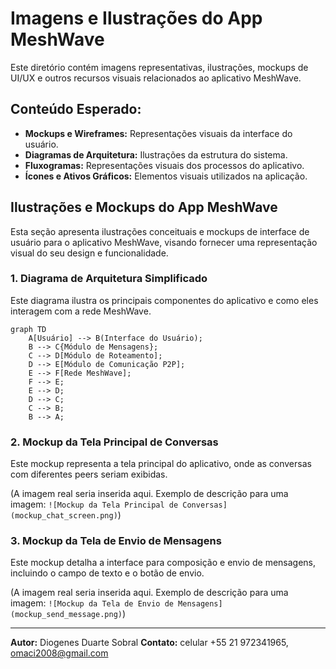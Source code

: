 
# Imagens e Ilustrações do App MeshWave

Este diretório contém imagens representativas, ilustrações, mockups de UI/UX e outros recursos visuais relacionados ao aplicativo MeshWave.

## Conteúdo Esperado:

*   **Mockups e Wireframes:** Representações visuais da interface do usuário.
*   **Diagramas de Arquitetura:** Ilustrações da estrutura do sistema.
*   **Fluxogramas:** Representações visuais dos processos do aplicativo.
*   **Ícones e Ativos Gráficos:** Elementos visuais utilizados na aplicação.




## Ilustrações e Mockups do App MeshWave

Esta seção apresenta ilustrações conceituais e mockups de interface de usuário para o aplicativo MeshWave, visando fornecer uma representação visual do seu design e funcionalidade.

### 1. Diagrama de Arquitetura Simplificado

Este diagrama ilustra os principais componentes do aplicativo e como eles interagem com a rede MeshWave.

```mermaid
graph TD
    A[Usuário] --> B(Interface do Usuário);
    B --> C{Módulo de Mensagens};
    C --> D[Módulo de Roteamento];
    D --> E[Módulo de Comunicação P2P];
    E --> F[Rede MeshWave];
    F --> E;
    E --> D;
    D --> C;
    C --> B;
    B --> A;
```

### 2. Mockup da Tela Principal de Conversas

Este mockup representa a tela principal do aplicativo, onde as conversas com diferentes peers seriam exibidas.

(A imagem real seria inserida aqui. Exemplo de descrição para uma imagem: `![Mockup da Tela Principal de Conversas](mockup_chat_screen.png)`)

### 3. Mockup da Tela de Envio de Mensagens

Este mockup detalha a interface para composição e envio de mensagens, incluindo o campo de texto e o botão de envio.

(A imagem real seria inserida aqui. Exemplo de descrição para uma imagem: `![Mockup da Tela de Envio de Mensagens](mockup_send_message.png)`)

---

**Autor:** Diogenes Duarte Sobral
**Contato:** celular +55 21 972341965, omaci2008@gmail.com


